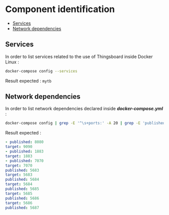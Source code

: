# Component identification

- [Services](#services)
- [Network dependencies](#network_dependencies)


## Services

In order to list services related to the use of Thingsboard inside Docker Linux :

```bash
docker-compose config --services
```

Result expected : `mytb`


## Network dependencies

In order to list network dependencies declared inside ***docker-compose.yml*** :
```bash
docker-compose config | grep -E '^\s+ports:' -A 20 | grep -E 'published|target'
```

Result expected :
```yaml
- published: 8080
target: 9090
- published: 1883
target: 1883
- published: 7070
target: 7070
published: 5683
target: 5683
published: 5684
target: 5684
published: 5685
target: 5685
published: 5686
target: 5686
published: 5687
```
